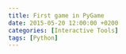 ```yaml
---
title: First game in PyGame
date: 2015-05-20 12:00:00 +0200
categories: [Interactive Tools]
tags: [Python]
---
```

